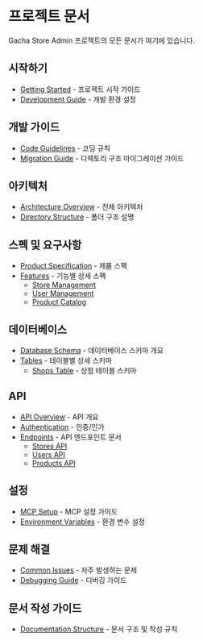 # 프로젝트 문서

Gacha Store Admin 프로젝트의 모든 문서가 여기에 있습니다.

## 시작하기

- [Getting Started](./guides/getting-started.md) - 프로젝트 시작 가이드
- [Development Guide](./guides/development.md) - 개발 환경 설정

## 개발 가이드

- [Code Guidelines](./guides/code-guidelines.md) - 코딩 규칙
- [Migration Guide](./guides/migration-guide.md) - 디렉토리 구조 마이그레이션 가이드

## 아키텍처

- [Architecture Overview](./architecture/overview.md) - 전체 아키텍처
- [Directory Structure](./architecture/directory-structure.md) - 폴더 구조 설명

## 스펙 및 요구사항

- [Product Specification](./specs/PRODUCT_SPEC.md) - 제품 스펙
- [Features](./specs/features/) - 기능별 상세 스펙
  - [Store Management](./specs/features/store-management.md)
  - [User Management](./specs/features/user-management.md)
  - [Product Catalog](./specs/features/product-catalog.md)

## 데이터베이스

- [Database Schema](./database/schema.md) - 데이터베이스 스키마 개요
- [Tables](./database/tables/) - 테이블별 상세 스키마
  - [Shops Table](./database/tables/shops.md) - 상점 테이블 스키마

## API

- [API Overview](./api/overview.md) - API 개요
- [Authentication](./api/authentication.md) - 인증/인가
- [Endpoints](./api/endpoints/) - API 엔드포인트 문서
  - [Stores API](./api/endpoints/stores.md)
  - [Users API](./api/endpoints/users.md)
  - [Products API](./api/endpoints/products.md)

## 설정

- [MCP Setup](./setup/MCP_SETUP.md) - MCP 설정 가이드
- [Environment Variables](./setup/environment.md) - 환경 변수 설정

## 문제 해결

- [Common Issues](./troubleshooting/common-issues.md) - 자주 발생하는 문제
- [Debugging Guide](./troubleshooting/debugging.md) - 디버깅 가이드

## 문서 작성 가이드

- [Documentation Structure](./documentation-structure.md) - 문서 구조 및 작성 규칙
